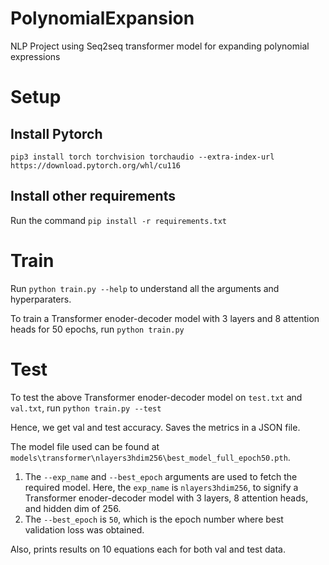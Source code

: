 # PolynomialExpansion
NLP Project using Seq2seq transformer model for expanding polynomial expressions

# Setup

## Install Pytorch

```pip3 install torch torchvision torchaudio --extra-index-url https://download.pytorch.org/whl/cu116```

## Install other requirements
Run the command `pip install -r requirements.txt`

# Train

Run `python train.py --help` to understand all the arguments and hyperparaters.

To train a Transformer enoder-decoder model with 3 layers and 8 attention heads for 50 epochs, run `python train.py` 

# Test

To test the above Transformer enoder-decoder model on `test.txt` and `val.txt`, run `python train.py --test`

Hence, we get val and test accuracy. Saves the metrics in a JSON file.

The model file used can be found at `models\transformer\nlayers3hdim256\best_model_full_epoch50.pth`. 
1. The `--exp_name` and `--best_epoch` arguments are used to fetch the required model. Here, the `exp_name` is `nlayers3hdim256`, to signify a Transformer enoder-decoder model with 3 layers, 8 attention heads, and hidden dim of 256. 
2. The `--best_epoch` is `50`, which is the epoch number where best validation loss was obtained. 

Also, prints results on 10 equations each for both val and test data.